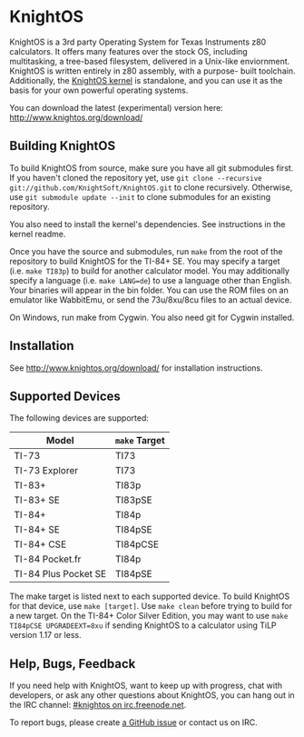# KnightOS

KnightOS is a 3rd party Operating System for Texas Instruments z80 calculators. It offers
many features over the stock OS, including multitasking, a tree-based filesystem, delivered
in a Unix-like enviornment. KnightOS is written entirely in z80 assembly, with a purpose-
built toolchain. Additionally, the [KnightOS kernel](https://github.com/KnightOS/kernel)
is standalone, and you can use it as the basis for your own powerful operating systems.

You can download the latest (experimental) version here: http://www.knightos.org/download/

## Building KnightOS

To build KnightOS from source, make sure you have all git submodules first. If you haven't
cloned the repository yet, use `git clone --recursive git://github.com/KnightSoft/KnightOS.git`
to clone recursively. Otherwise, use `git submodule update --init` to clone submodules for
an existing repository.

You also need to install the kernel's dependencies. See instructions in the kernel readme.

Once you have the source and submodules, run `make` from the root of the repository to build
KnightOS for the TI-84+ SE. You may specify a target (i.e. `make TI83p`) to build for another
calculator model. You may additionally specify a language (i.e. `make LANG=de`) to use a
language other than English. Your binaries will appear in the bin folder. You can use the ROM
files on an emulator like WabbitEmu, or send the 73u/8xu/8cu files to an actual device.

On Windows, run make from Cygwin. You also need git for Cygwin installed.

## Installation

See http://www.knightos.org/download/ for installation instructions.

## Supported Devices

The following devices are supported:

| Model                | `make` Target |
| -------------------- | ------------- |
| TI-73                | TI73          |
| TI-73 Explorer       | TI73          |
| TI-83+               | TI83p         |
| TI-83+ SE            | TI83pSE       |
| TI-84+               | TI84p         |
| TI-84+ SE            | TI84pSE       |
| TI-84+ CSE           | TI84pCSE      |
| TI-84 Pocket.fr      | TI84p         |
| TI-84 Plus Pocket SE | TI84pSE       |

The make target is listed next to each supported device. To build KnightOS for that device, use
`make [target]`. Use `make clean` before trying to build for a new target. On the TI-84+ Color
Silver Edition, you may want to use `make TI84pCSE UPGRADEEXT=8xu` if sending KnightOS to a
calculator using TiLP version 1.17 or less.

## Help, Bugs, Feedback

If you need help with KnightOS, want to keep up with progress, chat with developers, or 
ask any other questions about KnightOS, you can hang out in the IRC channel: [#knightos on
irc.freenode.net](http://webchat.freenode.net/?channels=knightos).

To report bugs, please create [a GitHub issue](https://github.com/KnightOS/KnightOS/issues/new)
or contact us on IRC.
